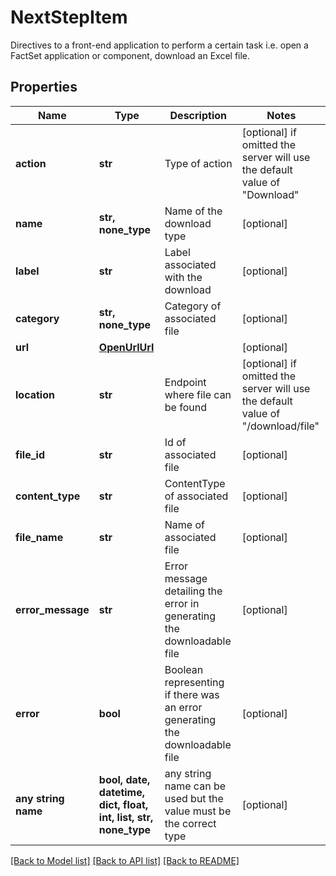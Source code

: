 # NextStepItem

Directives to a front-end application to perform a certain task i.e. open a FactSet application or component, download an Excel file. 

## Properties
Name | Type | Description | Notes
------------ | ------------- | ------------- | -------------
**action** | **str** | Type of action | [optional]  if omitted the server will use the default value of "Download"
**name** | **str, none_type** | Name of the download type | [optional] 
**label** | **str** | Label associated with the download | [optional] 
**category** | **str, none_type** | Category of associated file | [optional] 
**url** | [**OpenUrlUrl**](OpenUrlUrl.md) |  | [optional] 
**location** | **str** | Endpoint where file can be found | [optional]  if omitted the server will use the default value of "/download/file"
**file_id** | **str** | Id of associated file | [optional] 
**content_type** | **str** | ContentType of associated file | [optional] 
**file_name** | **str** | Name of associated file | [optional] 
**error_message** | **str** | Error message detailing the error in generating the downloadable file | [optional] 
**error** | **bool** | Boolean representing if there was an error generating the downloadable file | [optional] 
**any string name** | **bool, date, datetime, dict, float, int, list, str, none_type** | any string name can be used but the value must be the correct type | [optional]

[[Back to Model list]](../README.md#documentation-for-models) [[Back to API list]](../README.md#documentation-for-api-endpoints) [[Back to README]](../README.md)


